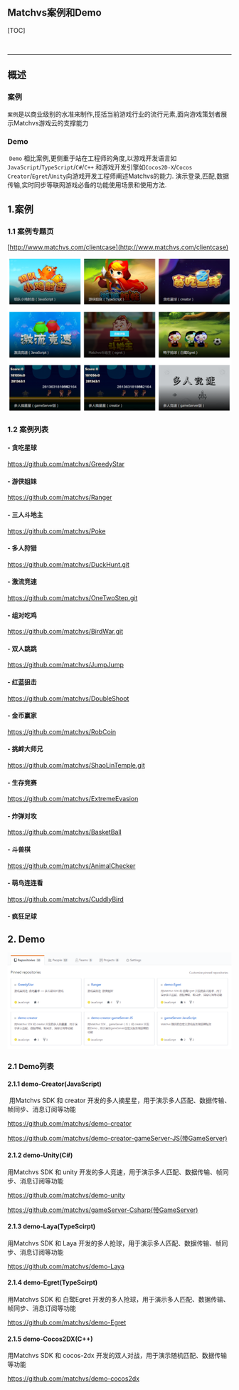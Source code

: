 ## Matchvs案例和Demo

[TOC]

​ 

-------------------------

## 概述

### 案例

   `案例`是以商业级别的水准来制作,揽括当前游戏行业的流行元素,面向游戏策划者展示Matchvs游戏云的支撑能力

### Demo

​    `Demo` 相比案例,更侧重于站在工程师的角度,以游戏开发语言如`JavaScript`/`TypeScript`/`C#`/`C++` 和游戏开发引擎如`Cocos2D-X`/`Cocos Creator`/`Egret`/`Unity`向游戏开发工程师阐述Matchvs的能力. 演示登录,匹配,数据传输,实时同步等联网游戏必备的功能使用场景和使用方法.

## 1.案例

### 1.1 案例专题页

[http://www.matchvs.com/clientcase](http://www.matchvs.com/clientcase)

![1536117610741](案例Demo.assets/1536117610741.png)

### 1.2 案例列表

#### - 贪吃星球
  https://github.com/matchvs/GreedyStar

#### - 游侠姐妹
  https://github.com/matchvs/Ranger

#### - 三人斗地主
  https://github.com/matchvs/Poke

#### - 多人狩猎
  https://github.com/matchvs/DuckHunt.git

#### - 激流竞速
  https://github.com/matchvs/OneTwoStep.git

#### - 组对吃鸡
  https://github.com/matchvs/BirdWar.git

#### - 双人跳跳
  https://github.com/matchvs/JumpJump

#### - 红蓝狙击
  https://github.com/matchvs/DoubleShoot

#### - 金币赢家
  https://github.com/matchvs/RobCoin

#### - 挑衅大师兄 
  https://github.com/matchvs/ShaoLinTemple.git

#### - 生存竞赛
  https://github.com/matchvs/ExtremeEvasion

#### - 炸弹对攻
  https://github.com/matchvs/BasketBall

#### - 斗兽棋
  https://github.com/matchvs/AnimalChecker

#### - 萌鸟连连看
  https://github.com/matchvs/CuddlyBird

#### - 疯狂足球




## 2. Demo
![1536117888176](案例Demo.assets/1536117888176.png)
### 2.1 Demo列表

#### 2.1.1 demo-Creator(JavaScript)

​    用Matchvs SDK 和 creator 开发的多人摘星星，用于演示多人匹配、数据传输、帧同步、消息订阅等功能 

https://github.com/matchvs/demo-creator

https://github.com/matchvs/demo-creator-gameServer-JS(带GameServer)

#### 2.1.2 demo-Unity(C#)

  用Matchvs SDK 和 unity 开发的多人竞速，用于演示多人匹配、数据传输、帧同步、消息订阅等功能 

https://github.com/matchvs/demo-unity

https://github.com/matchvs/gameServer-Csharp(带GameServer)

#### 2.1.3 demo-Laya(TypeScirpt)

  用Matchvs SDK 和 Laya 开发的多人抢球，用于演示多人匹配、数据传输、帧同步、消息订阅等功能 

https://github.com/matchvs/demo-Laya

#### 2.1.4 demo-Egret(TypeScirpt)

  用Matchvs SDK 和 白鹭Egret 开发的多人抢球，用于演示多人匹配、数据传输、帧同步、消息订阅等功能 

https://github.com/matchvs/demo-Egret

#### 2.1.5 demo-Cocos2DX(C++)

  用Matchvs SDK 和 cocos-2dx 开发的双人对战，用于演示随机匹配、数据传输等功能 

https://github.com/matchvs/demo-cocos2dx
